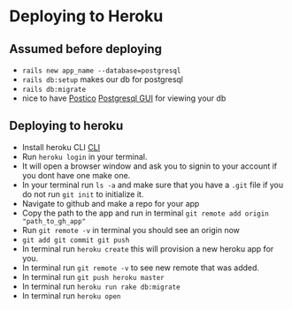 # Deploying to Heroku


## Assumed before deploying
- `rails new app_name --database=postgresql`
- `rails db:setup` makes our db for postgresql
- `rails db:migrate`
- nice to have [Postico](https://eggerapps.at/postico/) [Postgresql GUI](https://postgresapp.com/downloads.html) for viewing your db
  
## Deploying to heroku
- Install heroku CLI [CLI ](https://devcenter.heroku.com/articles/heroku-cli)
- Run `heroku login` in your terminal.
- It will open a browser window and ask you to signin to your account if you dont have one make one.
- In your terminal run `ls -a` and make sure that you have a `.git` file if you do not run `git init` to initialize it.
- Navigate to github and make a repo for your app
- Copy the path to the app and run in terminal `git remote add origin "path_to_gh_app"`
- Run `git remote -v` in terminal you should see an origin now
- `git add git commit git push` 
- In terminal run `heroku create` this will provision a new heroku app for you.
- In terminal run `git remote -v` to see new remote that was added.
- In terminal run `git push heroku master`
- In terminal run `heroku run rake db:migrate`
- In terminal run `heroku open`
